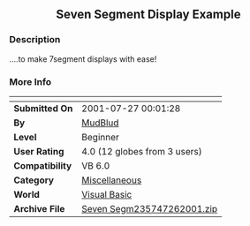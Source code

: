 ﻿<div align="center">

## Seven Segment Display Example


</div>

### Description

....to make 7segment displays with ease!
 
### More Info
 


<span>             |<span>
---                |---
**Submitted On**   |2001-07-27 00:01:28
**By**             |[MudBlud](https://github.com/Planet-Source-Code/PSCIndex/blob/master/ByAuthor/mudblud.md)
**Level**          |Beginner
**User Rating**    |4.0 (12 globes from 3 users)
**Compatibility**  |VB 6\.0
**Category**       |[Miscellaneous](https://github.com/Planet-Source-Code/PSCIndex/blob/master/ByCategory/miscellaneous__1-1.md)
**World**          |[Visual Basic](https://github.com/Planet-Source-Code/PSCIndex/blob/master/ByWorld/visual-basic.md)
**Archive File**   |[Seven Segm235747262001\.zip](https://github.com/Planet-Source-Code/mudblud-seven-segment-display-example__1-25539/archive/master.zip)








